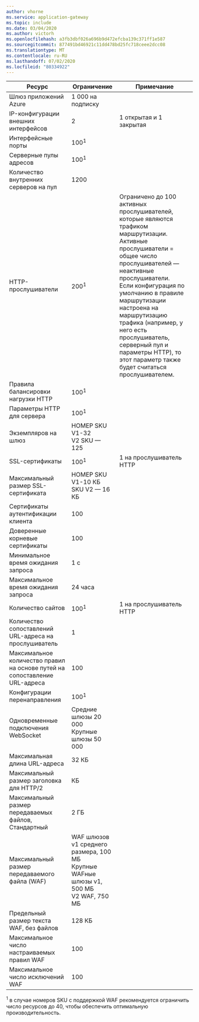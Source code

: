 ```yaml
---
author: vhorne
ms.service: application-gateway
ms.topic: include
ms.date: 03/04/2020
ms.author: victorh
ms.openlocfilehash: a3fb3dbf026a696b9d472efcba139c371ff1e587
ms.sourcegitcommit: 877491bd46921c11dd478bd25fc718ceee2dcc08
ms.translationtype: MT
ms.contentlocale: ru-RU
ms.lasthandoff: 07/02/2020
ms.locfileid: "80334922"
---
```

| Ресурс | Ограничение | Примечание |
| --- | --- | --- |
| Шлюз приложений Azure |1 000 на подписку | |
| IP-конфигурации внешних интерфейсов |2 |1 открытая и 1 закрытая |
| Интерфейсные порты |100<sup>1</sup> | |
| Серверные пулы адресов |100<sup>1</sup> | |
| Количество внутренних серверов на пул |1200 | |
| HTTP-прослушиватели |200<sup>1</sup> |Ограничено до 100 активных прослушивателей, которые являются трафиком маршрутизации. Активные прослушиватели = общее число прослушивателей — неактивные прослушиватели.<br>Если конфигурация по умолчанию в правиле маршрутизации настроена на маршрутизацию трафика (например, у него есть прослушиватель, серверный пул и параметры HTTP), то этот параметр также будет считаться прослушивателем.|
| Правила балансировки нагрузки HTTP |100<sup>1</sup> | |
| Параметры HTTP для сервера |100<sup>1</sup> | |
| Экземпляров на шлюз |НОМЕР SKU V1-32<br>V2 SKU — 125 | |
| SSL-сертификаты |100<sup>1</sup> |1 на прослушиватель HTTP |
| Максимальный размер SSL-сертификата |НОМЕР SKU V1-10 КБ<br>SKU V2 — 16 КБ| |
| Сертификаты аутентификации клиента |100 | |
| Доверенные корневые сертификаты |100 | |
| Минимальное время ожидания запроса |1 с | |
| Максимальное время ожидания запроса |24 часа | |
| Количество сайтов |100<sup>1</sup> |1 на прослушиватель HTTP |
| Количество сопоставлений URL-адреса на прослушиватель |1 | |
| Максимальное количество правил на основе путей на сопоставление URL-адреса|100||
| Конфигурации перенаправления |100<sup>1</sup>| |
| Одновременные подключения WebSocket |Средние шлюзы 20 000<br> Крупные шлюзы 50 000| |
| Максимальная длина URL-адреса|32 КБ| |
| Максимальный размер заголовка для HTTP/2 |КБ| |
| Максимальный размер передаваемых файлов, Стандартный |2 ГБ | |
| Максимальный размер передаваемого файла (WAF) |WAF шлюзов v1 среднего размера, 100 МБ<br>Крупные WAFные шлюзы v1, 500 МБ<br>V2 WAF, 750 МБ| |
| Предельный размер текста WAF, без файлов|128 КБ||
| Максимальное число настраиваемых правил WAF|100||
| Максимальное число исключений WAF|100||

<sup>1</sup> в случае номеров SKU с поддержкой WAF рекомендуется ограничить число ресурсов до 40, чтобы обеспечить оптимальную производительность.
